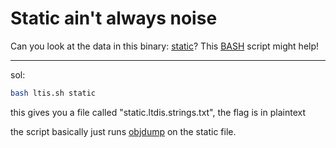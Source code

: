 # Static ain't always noise

Can you look at the data in this binary: [static](https://mercury.picoctf.net/static/0f6ea599582dcce7b4f1ba94e3617baf/static)? This [BASH](https://mercury.picoctf.net/static/0f6ea599582dcce7b4f1ba94e3617baf/ltdis.sh) script might help!

---

sol:

~~~bash
bash ltis.sh static
~~~

this gives you a file called "static.ltdis.strings.txt", the flag is in plaintext

the script basically just runs [objdump](https://man7.org/linux/man-pages/man1/objdump.1.html) on the static file.

